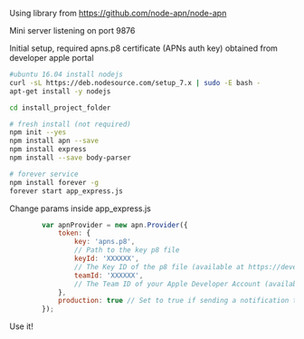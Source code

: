 Using library from https://github.com/node-apn/node-apn

Mini server listening on port 9876

Initial setup, required apns.p8 certificate (APNs auth key) obtained from developer apple portal

```bash
#ubuntu 16.04 install nodejs
curl -sL https://deb.nodesource.com/setup_7.x | sudo -E bash -
apt-get install -y nodejs

cd install_project_folder

# fresh install (not required)
npm init --yes
npm install apn --save
npm install express
npm install --save body-parser

# forever service
npm install forever -g
forever start app_express.js 
```

Change params inside app_express.js

```javascript
		var apnProvider = new apn.Provider({
			token: {
				key: 'apns.p8',
				// Path to the key p8 file
				keyId: 'XXXXXX',
				// The Key ID of the p8 file (available at https://developer.apple.com/account/ios/certificate/key)
				teamId: 'XXXXXX',
				// The Team ID of your Apple Developer Account (available at https://developer.apple.com/account/#/membership/)
			},
			production: true // Set to true if sending a notification to a production iOS app
		});
```

Use it!